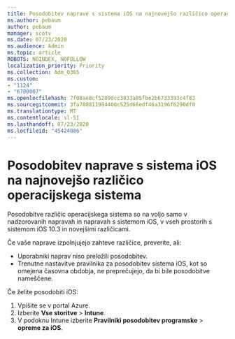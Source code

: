 ```yaml
---
title: Posodobitev naprave s sistema iOS na najnovejšo različico operacijskega sistema
ms.author: pebaum
author: pebaum
manager: scotv
ms.date: 07/23/2020
ms.audience: Admin
ms.topic: article
ROBOTS: NOINDEX, NOFOLLOW
localization_priority: Priority
ms.collection: Adm_O365
ms.custom:
- "1124"
- "6700007"
ms.openlocfilehash: 7f08ae8cf5289dcc3833a85fbe2b6733393c4f83
ms.sourcegitcommit: 3fa780811984400c525d66edf46a3196f6290df0
ms.translationtype: MT
ms.contentlocale: sl-SI
ms.lasthandoff: 07/23/2020
ms.locfileid: "45424086"
---
```

# <a name="update-ios-device-to-latest-os-version"></a>Posodobitev naprave s sistema iOS na najnovejšo različico operacijskega sistema

Posodobitve različic operacijskega sistema so na voljo samo v nadzorovanih napravah in napravah s sistemom iOS, v vseh prostorih s sistemom iOS 10.3 in novejšimi različicami.

Če vaše naprave izpolnjujejo zahteve različice, preverite, ali:  
- Uporabniki naprav niso preložili posodobitev.  
- Trenutne nastavitve pravilnika za posodobitev sistema iOS, kot so omejena časovna obdobja, ne preprečujejo, da bi bile posodobitve nameščene.

Če želite posodobiti iOS:

1. Vpišite se v portal Azure.
2. Izberite **Vse storitve**  >  **Intune**.
3. V podoknu Intune izberite **Pravilniki posodobitev programske**  >  **opreme za iOS**.